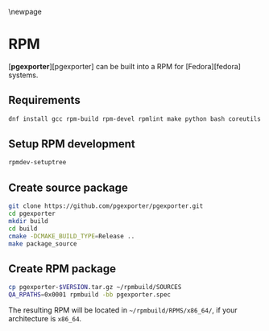 \newpage

# RPM

[**pgexporter**][pgexporter] can be built into a RPM for [Fedora][fedora] systems.

## Requirements

```sh
dnf install gcc rpm-build rpm-devel rpmlint make python bash coreutils diffutils patch rpmdevtools chrpath
```

## Setup RPM development

```sh
rpmdev-setuptree
```

## Create source package

```sh
git clone https://github.com/pgexporter/pgexporter.git
cd pgexporter
mkdir build
cd build
cmake -DCMAKE_BUILD_TYPE=Release ..
make package_source
```

## Create RPM package

```sh
cp pgexporter-$VERSION.tar.gz ~/rpmbuild/SOURCES
QA_RPATHS=0x0001 rpmbuild -bb pgexporter.spec
```

The resulting RPM will be located in `~/rpmbuild/RPMS/x86_64/`, if your architecture is `x86_64`.
